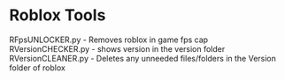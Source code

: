 # Roblox Tools
RFpsUNLOCKER.py - Removes roblox in game fps cap                                     
RVersionCHECKER.py - shows version in the version folder
RVersionCLEANER.py - Deletes any unneeded files/folders in the Version folder of roblox
